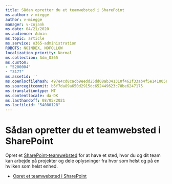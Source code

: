 ```yaml
---
title: Sådan opretter du et teamwebsted i SharePoint
ms.author: v-miegge
author: v-miegge
manager: v-cojank
ms.date: 04/21/2020
ms.audience: Admin
ms.topic: article
ms.service: o365-administration
ROBOTS: NOINDEX, NOFOLLOW
localization_priority: Normal
ms.collection: Adm_O365
ms.custom:
- "5200004"
- "3177"
ms.assetid: ''
ms.openlocfilehash: 497e4cd8cacb9eedd25dd08ab341310f462f33ab4f5e1410058f34e99d2e7d75
ms.sourcegitcommit: b5f7da89a650d2915dc652449623c78be6247175
ms.translationtype: MT
ms.contentlocale: da-DK
ms.lasthandoff: 08/05/2021
ms.locfileid: "54080128"
---
```

# <a name="how-to-create-a-team-site-in-sharepoint"></a>Sådan opretter du et teamwebsted i SharePoint

Opret et [SharePoint-teamwebsted](https://support.office.com/article/what-is-a-sharepoint-team-site-75545757-36c3-46a7-beed-0aaa74f0401e) for at have et sted, hvor du og dit team kan arbejde på projekter og dele oplysninger fra hvor som helst og på en hvilken som helst enhed.

* [Opret et teamwebsted i SharePoint](https://support.office.com/article/create-a-team-site-in-sharepoint-ef10c1e7-15f3-42a3-98aa-b5972711777d)